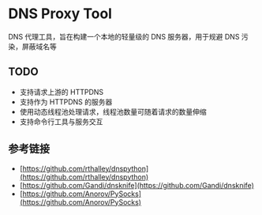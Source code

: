 DNS Proxy Tool
==============

DNS 代理工具，旨在构建一个本地的轻量级的 DNS 服务器，用于规避 DNS 污染，屏蔽域名等

## TODO

- 支持请求上游的 HTTPDNS
- 支持作为 HTTPDNS 的服务器
- 使用动态线程池处理请求，线程池数量可随着请求的数量伸缩
- 支持命令行工具与服务交互

## 参考链接

- [https://github.com/rthalley/dnspython](https://github.com/rthalley/dnspython)
- [https://github.com/Gandi/dnsknife](https://github.com/Gandi/dnsknife)
- [https://github.com/Anorov/PySocks](https://github.com/Anorov/PySocks)
